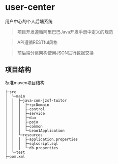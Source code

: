 # user-center

用户中心的个人后端系统

> 项目开发遵循阿里巴巴Java开发手册中定义的规范

> API遵循RESTful风格

> 前后端分离架构使用JSON进行数据交换

## 项目结构

标准maven项目结构

```
├─src
│  └─main
│  │  ├─java-com-jzsf-tuitor
│  │  │  ├─rpcDomain
│  │  │  ├─control
│  │  │  ├─service
│  │  │  ├─dao
│  │  │  ├─pojo
│  │  │  ├─common
│  │  │  └─Lean1Application
│  │  └─resources
│  │  │  ├─application.properties
│  │  │  ├─sqlscript.sql
│  │  │  └─db.properties
│  └─test
├─pom.xml
```
